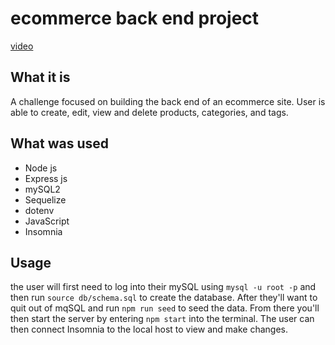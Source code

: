 # ecommerce back end project

[video](https://vimeo.com/677007271/010e028928)

## What it is

A challenge focused on building the back end of an ecommerce site. User is able to create, edit, view and delete products, categories, and tags.

## What was used

* Node js
* Express js
* mySQL2
* Sequelize
* dotenv
* JavaScript
* Insomnia

## Usage

the user will first need to log into their mySQL using ```mysql -u root -p``` and then run ```source db/schema.sql``` to create the database. After they'll want to quit out of mqSQL and run ```npm run seed``` to seed the data. From there you'll then start the server by entering ```npm start``` into the terminal. The user can then connect Insomnia to the local host to view and make changes.


